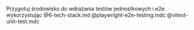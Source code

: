Przygotuj środowisko do wdrażania testów jednostkowych i e2e wykorzystując @6-tech-stack.md @playwright-e2e-testing.mdc @vitest-unit-test.mdc
